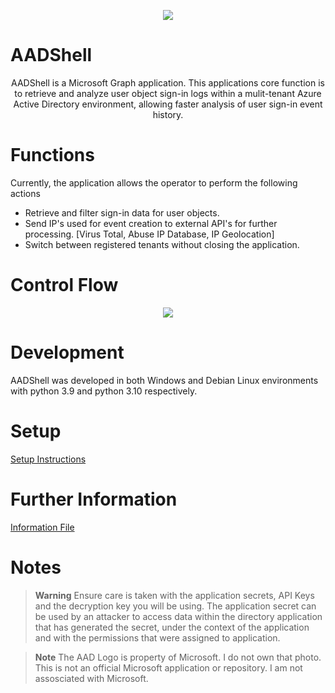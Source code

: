 <p align="center">
  <img src="https://user-images.githubusercontent.com/90923369/213894576-2f14557d-88cc-4292-b624-2fb8d9e1eed8.png">
</p>

# AADShell
<div align="center">
AADShell is a Microsoft Graph application. This applications core function is to retrieve and analyze user object sign-in logs within a mulit-tenant Azure Active Directory environment, allowing faster analysis of user sign-in event history. 
</div>  

# Functions
Currently, the application allows the operator to perform the following actions
  
  * Retrieve and filter sign-in data for user objects.
  * Send IP's used for event creation to external API's for further processing. [Virus Total, Abuse IP Database, IP Geolocation]
  * Switch between registered tenants without closing the application.

# Control Flow
<p align="center">
  <img src="https://user-images.githubusercontent.com/90923369/213894719-fe2ad9ed-0e36-4cd5-9d8e-9ce73f98cfab.jpg">
</p>


# Development
AADShell was developed in both Windows and Debian Linux environments with python 3.9 and python 3.10 respectively.

# Setup
[Setup Instructions](https://github.com/wizardy0ga/AADShell/blob/main/docs/setup_instructions.txt)

# Further Information
[Information File](https://github.com/wizardy0ga/AADShell/blob/main/docs/Information.txt)

# Notes

> **Warning**
> Ensure care is taken with the application secrets, API Keys and the decryption key you will be using. The application secret can be used by an attacker
> to access data within the directory application that has generated the secret, under the context of the application and with the permissions that were
> assigned to application.

> **Note**
> The AAD Logo is property of Microsoft. I do not own that photo. This is not an official Microsoft application or repository. I am not assosciated with Microsoft.
